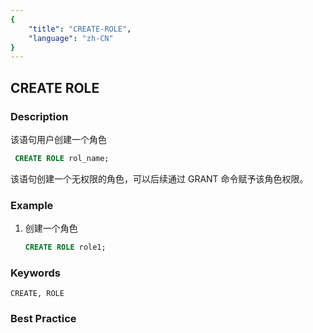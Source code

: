 ```yaml
---
{
    "title": "CREATE-ROLE",
    "language": "zh-CN"
}
---
```


<!--
Licensed to the Apache Software Foundation (ASF) under one
or more contributor license agreements.  See the NOTICE file
distributed with this work for additional information
regarding copyright ownership.  The ASF licenses this file
to you under the Apache License, Version 2.0 (the
"License"); you may not use this file except in compliance
with the License.  You may obtain a copy of the License at

  http://www.apache.org/licenses/LICENSE-2.0

Unless required by applicable law or agreed to in writing,
software distributed under the License is distributed on an
"AS IS" BASIS, WITHOUT WARRANTIES OR CONDITIONS OF ANY
KIND, either express or implied.  See the License for the
specific language governing permissions and limitations
under the License.
-->

## CREATE ROLE

### Description

该语句用户创建一个角色

```sql
 CREATE ROLE rol_name;
```

该语句创建一个无权限的角色，可以后续通过 GRANT 命令赋予该角色权限。

### Example

1. 创建一个角色

    ```sql
    CREATE ROLE role1;
    ```

### Keywords

    CREATE, ROLE

### Best Practice


